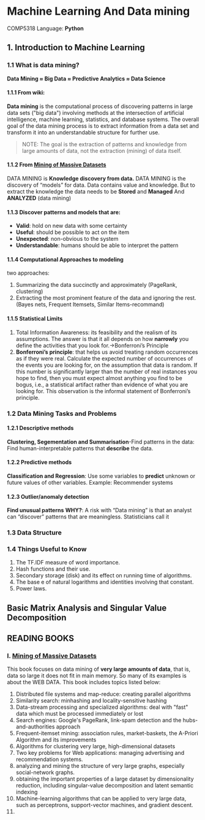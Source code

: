 # Machine Learning And Data mining
COMP5318
Language: **Python**

## 1. Introduction to Machine Learning
### 1.1 What is data mining?
**Data Mining ≈ Big Data ≈ Predictive Analytics ≈ Data Science**
#### 1.1.1 From wiki:
**Data mining** is the computational process of discovering patterns in large data sets ("big data") involving methods at the intersection of artificial intelligence, machine learning, statistics, and database systems. The overall goal of the data mining process is to extract information from a data set and transform it into an understandable structure for further use.
> NOTE: The goal is the extraction of patterns and knowledge from large amounts of data, not the extraction (mining) of data itself.

#### 1.1.2 From [Mining of Massive Datasets](http://www.mmds.org/)
DATA MINING is **Knowledge discovery from data.** DATA MINING is the discovery of “models” for data.
Data contains value and knowledge. But to extract the knowledge the data needs to be **Stored** and **Managed** And **ANALYZED** (data mining)

#### 1.1.3 Discover patterns and models that are:
- **Valid**:  hold on new data with some certainty
- **Useful**:  should be possible to act on the item 
- **Unexpected**:  non-obvious to the system
- **Understandable**: humans should be able to interpret the pattern
 
#### 1.1.4 Computational Approaches to modeling
two approaches:
 1. Summarizing the data succinctly and approximately (PageRank, clustering)
 2. Extracting the most prominent feature of the data and ignoring the rest.(Bayes nets, Frequent Itemsets, Similar Items-recommand)


#### 1.1.5 Statistical Limits
 1. Total Information Awareness: its feasibility and the realism of its assumptions. The answer is that it all depends on how **narrowly** you define the activities that you look for.->Bonferroni’s Principle
 2. **Bonferroni’s principle**: that helps us avoid treating random occurrences as if they were real.  Calculate the expected number of occurrences of the events you are looking for, on the assumption that data is random. If this number is significantly larger than the number of real instances you hope to find, then you must expect almost anything you find to be bogus, i.e., a statistical artifact rather than evidence of what you are looking for. This observation is the informal statement of Bonferroni’s principle.

### 1.2 Data Mining Tasks and Problems
#### 1.2.1 Descriptive methods
**Clustering, Segementation and Summarisation**-Find patterns in the data: Find human-interpretable patterns that **describe** the data. 

#### 1.2.2 Predictive methods
**Classification and Regression**: Use some variables to **predict** unknown or future values of other variables. Example: Recommender systems

#### 1.2.3 Outlier/anomaly detection
**Find unusual patterns**
**WHY?**: A risk with “Data mining” is that an analyst can “discover” patterns that are meaningless. Statisticians call it 


### 1.3 Data Structure

### 1.4 Things Useful to Know
 1. The TF.IDF measure of word importance.
 2. Hash functions and their use.
 3. Secondary storage (disk) and its effect on running time of algorithms.
 4. The base e of natural logarithms and identities involving that constant.
 5. Power laws.


## Basic Matrix Analysis and Singular Value Decomposition


## READING BOOKS
### I. [Mining of Massive Datasets](http://www.mmds.org/)
This book focuses on data mining of **very large amounts of data**, that is, data so large it does not fit in main memory. So many of its examples is about the WEB DATA. This book includes topics listed below:
 1. Distributed file systems and map-reduce: creating parallel algorithms
 2. Similarity search: minhashing and locality-sensitive hashing
 3. Data-stream processing and specialized algorithms: deal with "fast" data which must be processed immediately or lost
 4. Search engines: Google's PageRank, link-spam detection and the hubs-and-authorities approach
 5. Frequent-itemset mining: association rules, market-baskets, the A-Priori Algorithm and its improvements
 6. Algorithms for clustering very large, high-dimensional datasets
 7. Two key problems for Web applications: managing advertising and recommendation systems.
 8. analyzing and mining the structure of very large graphs, especially social-network graphs.
 9. obtaining the important properties of a large dataset by dimensionality reduction, including singular-value decomposition and latent semantic indexing
 10. Machine-learning algorithms that can be applied to very large data, such as perceptrons, support-vector machines, and gradient descent.
 11. 
